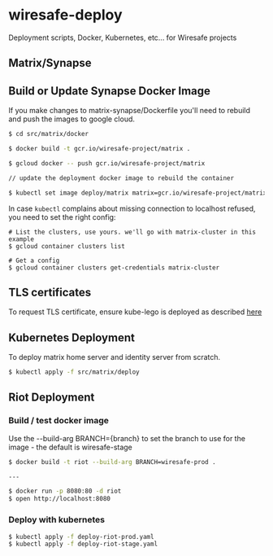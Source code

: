 # wiresafe-deploy
Deployment scripts, Docker, Kubernetes, etc... for Wiresafe projects

## Matrix/Synapse

## Build or Update Synapse Docker Image

If you make changes to matrix-synapse/Dockerfile you'll need to rebuild and push the images to google cloud.

```bash
$ cd src/matrix/docker

$ docker build -t gcr.io/wiresafe-project/matrix .

$ gcloud docker -- push gcr.io/wiresafe-project/matrix

// update the deployment docker image to rebuild the container

$ kubectl set image deploy/matrix matrix=gcr.io/wiresafe-project/matrix:latest --namespace=matrix
```
In case `kubectl` complains about missing connection to localhost refused, you need to set the right config:
```
# List the clusters, use yours. we'll go with matrix-cluster in this example
$ gcloud container clusters list

# Get a config
$ gcloud container clusters get-credentials matrix-cluster

```

## TLS certificates
To request TLS certificate, ensure kube-lego is deployed as described [here](https://github.com/jetstack/kube-lego/blob/master/examples/gce/README.md)
## Kubernetes Deployment
To deploy matrix home server and identity server from scratch.

```bash
$ kubectl apply -f src/matrix/deploy  

```

## Riot Deployment
### Build / test docker image

Use the --build-arg BRANCH={branch} to set the branch to use for the image - the default is wiresafe-stage

```bash
$ docker build -t riot --build-arg BRANCH=wiresafe-prod .

---

$ docker run -p 8080:80 -d riot
$ open http://localhost:8080
```

### Deploy with kubernetes

```bash
$ kubectl apply -f deploy-riot-prod.yaml
$ kubectl apply -f deploy-riot-stage.yaml
```
